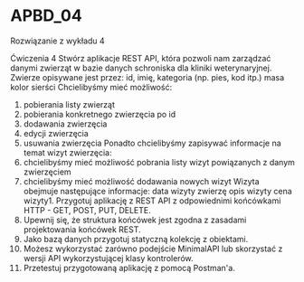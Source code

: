 # APBD_04
Rozwiązanie z wykładu 4

Ćwiczenia 4
Stwórz aplikacje REST API, która pozwoli nam zarządzać danymi zwierząt w
bazie danych schroniska dla kliniki weterynaryjnej.
Zwierze opisywane jest przez:
id,
imię,
kategoria (np. pies, kod itp.)
masa
kolor sierści
Chcielibyśmy mieć możliwość:
1. pobierania listy zwierząt
2. pobierania konkretnego zwierzęcia po id
3. dodawania zwierzęcia
4. edycji zwierzęcia
5. usuwania zwierzęcia
Ponadto chcielibyśmy zapisywać informacje na temat wizyt zwierzęcia:
1. chcielibyśmy mieć możliwość pobrania listy wizyt powiązanych z danym
zwierzęciem
2. chcielibyśmy mieć możliwość dodawania nowych wizyt
Wizyta obejmuje następujące informacje:
data wizyty
zwierzę
opis wizyty
cena wizyty1. Przygotuj aplikację z REST API z odpowiednimi końcówkami HTTP -
GET, POST, PUT, DELETE.
2. Upewnij się, że struktura końcówek jest zgodna z zasadami
projektowania końcówek REST.
3. Jako bazą danych przygotuj statyczną kolekcję z obiektami.
4. Możesz wykorzystać zarówno podejście MinimalAPI lub skorzystać z
wersji API wykorzystującej klasy kontrolerów.
5. Przetestuj przygotowaną aplikację z pomocą Postman'a.
